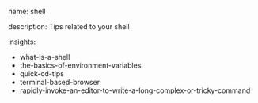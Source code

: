 name: shell

description: Tips related to your shell

insights:
  - what-is-a-shell
  - the-basics-of-environment-variables
  - quick-cd-tips
  - terminal-based-browser
  - rapidly-invoke-an-editor-to-write-a-long-complex-or-tricky-command